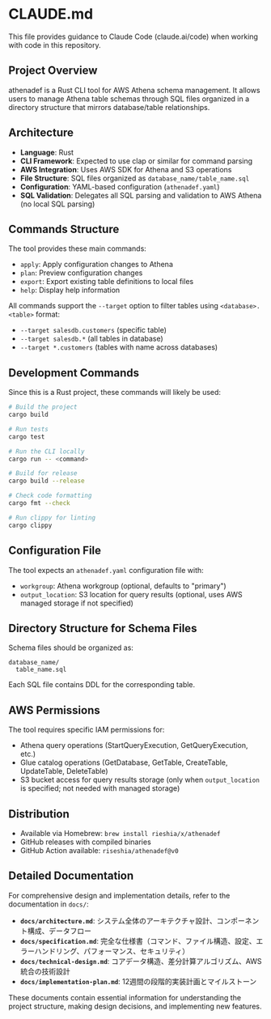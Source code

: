 # CLAUDE.md

This file provides guidance to Claude Code (claude.ai/code) when working with code in this repository.

## Project Overview

athenadef is a Rust CLI tool for AWS Athena schema management.
It allows users to manage Athena table schemas through SQL files organized in a directory structure that mirrors database/table relationships.

## Architecture

- **Language**: Rust
- **CLI Framework**: Expected to use clap or similar for command parsing
- **AWS Integration**: Uses AWS SDK for Athena and S3 operations
- **File Structure**: SQL files organized as `database_name/table_name.sql`
- **Configuration**: YAML-based configuration (`athenadef.yaml`)
- **SQL Validation**: Delegates all SQL parsing and validation to AWS Athena (no local SQL parsing)

## Commands Structure

The tool provides these main commands:
- `apply`: Apply configuration changes to Athena
- `plan`: Preview configuration changes  
- `export`: Export existing table definitions to local files
- `help`: Display help information

All commands support the `--target` option to filter tables using `<database>.<table>` format:
- `--target salesdb.customers` (specific table)
- `--target salesdb.*` (all tables in database) 
- `--target *.customers` (tables with name across databases)

## Development Commands

Since this is a Rust project, these commands will likely be used:

```bash
# Build the project
cargo build

# Run tests
cargo test

# Run the CLI locally
cargo run -- <command>

# Build for release
cargo build --release

# Check code formatting
cargo fmt --check

# Run clippy for linting
cargo clippy
```

## Configuration File

The tool expects an `athenadef.yaml` configuration file with:
- `workgroup`: Athena workgroup (optional, defaults to "primary")
- `output_location`: S3 location for query results (optional, uses AWS managed storage if not specified)

## Directory Structure for Schema Files

Schema files should be organized as:
```
database_name/
  table_name.sql
```

Each SQL file contains DDL for the corresponding table.

## AWS Permissions

The tool requires specific IAM permissions for:
- Athena query operations (StartQueryExecution, GetQueryExecution, etc.)
- Glue catalog operations (GetDatabase, GetTable, CreateTable, UpdateTable, DeleteTable)
- S3 bucket access for query results storage (only when `output_location` is specified; not needed with managed storage)

## Distribution

- Available via Homebrew: `brew install rieshia/x/athenadef`
- GitHub releases with compiled binaries
- GitHub Action available: `riseshia/athenadef@v0`

## Detailed Documentation

For comprehensive design and implementation details, refer to the documentation in `docs/`:

- **`docs/architecture.md`**: システム全体のアーキテクチャ設計、コンポーネント構成、データフロー
- **`docs/specification.md`**: 完全な仕様書（コマンド、ファイル構造、設定、エラーハンドリング、パフォーマンス、セキュリティ）
- **`docs/technical-design.md`**: コアデータ構造、差分計算アルゴリズム、AWS統合の技術設計
- **`docs/implementation-plan.md`**: 12週間の段階的実装計画とマイルストーン

These documents contain essential information for understanding the project structure, making design decisions, and implementing new features.
